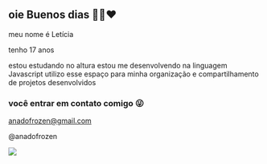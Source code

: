 ## oie Buenos dias 🍦🍦❤️

meu nome é Letícia

tenho 17 anos

estou estudando no altura
estou me desenvolvendo na linguagem Javascript 
utilizo esse espaço para minha organização e compartilhamento de projetos desenvolvidos 

### você entrar em contato comigo 😜

anadofrozen@gmail.com

@anadofrozen


![](https://media1.tenor.com/m/_XN9C5DO4UEAAAAC/hunter-the.gif)
